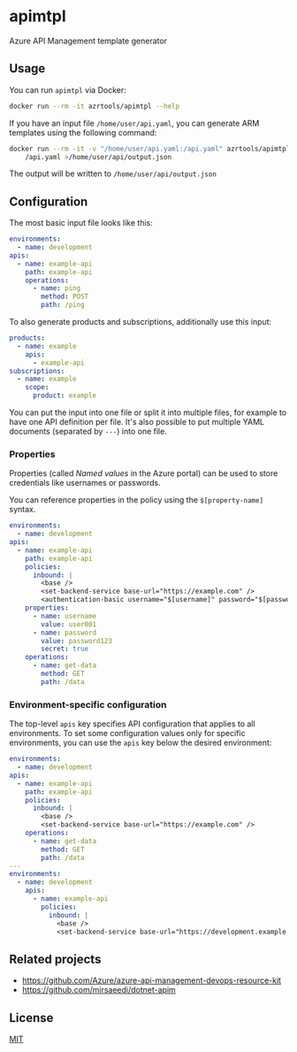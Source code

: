 # apimtpl

Azure API Management template generator

## Usage

You can run `apimtpl` via Docker:

```sh
docker run --rm -it azrtools/apimtpl --help
```

If you have an input file `/home/user/api.yaml`, you can generate ARM templates
using the following command:

```sh
docker run --rm -it -v "/home/user/api.yaml:/api.yaml" azrtools/apimtpl \
    /api.yaml >/home/user/api/output.json
```

The output will be written to `/home/user/api/output.json`

## Configuration

The most basic input file looks like this:

```yaml
environments:
  - name: development
apis:
  - name: example-api
    path: example-api
    operations:
      - name: ping
        method: POST
        path: /ping
```

To also generate products and subscriptions, additionally use this input:

```yaml
products:
  - name: example
    apis:
      - example-api
subscriptions:
  - name: example
    scope:
      product: example
```

You can put the input into one file or split it into multiple files, for
example to have one API definition per file.
It's also possible to put multiple YAML documents (separated by `---`) into one
file.

### Properties

Properties (called _Named values_ in the Azure portal) can be used to store
credentials like usernames or passwords.

You can reference properties in the policy using the `$[property-name]` syntax.

```yaml
environments:
  - name: development
apis:
  - name: example-api
    path: example-api
    policies:
      inbound: |
        <base />
        <set-backend-service base-url="https://example.com" />
        <authentication-basic username="$[username]" password="$[password]" />
    properties:
      - name: username
        value: user001
      - name: password
        value: password123
        secret: true
    operations:
      - name: get-data
        method: GET
        path: /data
```

### Environment-specific configuration

The top-level `apis` key specifies API configuration that applies to all
environments. To set some configuration values only for specific environments,
you can use the `apis` key below the desired environment:

```yaml
environments:
  - name: development
apis:
  - name: example-api
    path: example-api
    policies:
      inbound: |
        <base />
        <set-backend-service base-url="https://example.com" />
    operations:
      - name: get-data
        method: GET
        path: /data
---
environments:
  - name: development
    apis:
      - name: example-api
        policies:
          inbound: |
            <base />
            <set-backend-service base-url="https://development.example.com" />
```

## Related projects

- https://github.com/Azure/azure-api-management-devops-resource-kit
- https://github.com/mirsaeedi/dotnet-apim

## License

[MIT](LICENSE)
